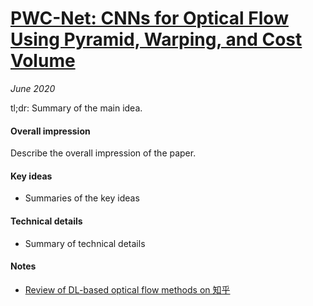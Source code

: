 # [PWC-Net: CNNs for Optical Flow Using Pyramid, Warping, and Cost Volume](https://arxiv.org/abs/1709.02371)

_June 2020_

tl;dr: Summary of the main idea.

#### Overall impression
Describe the overall impression of the paper. 

#### Key ideas
- Summaries of the key ideas

#### Technical details
- Summary of technical details

#### Notes
- [Review of DL-based optical flow methods on 知乎](https://zhuanlan.zhihu.com/p/37736910)

